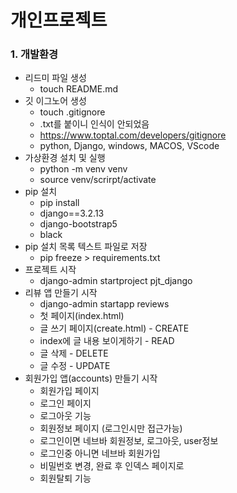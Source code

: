 # 개인프로젝트

### 1. 개발환경

- 리드미 파일 생성
    - touch README.md
- 깃 이그노어 생성
    - touch .gitignore
    - .txt를 붙이니 인식이 안되었음
    - https://www.toptal.com/developers/gitignore
    - python, Django, windows, MACOS, VScode
- 가상환경 설치 및 실행
    - python -m venv venv
    - source venv/scrirpt/activate
- pip 설치
    - pip install
    - django==3.2.13
    - django-bootstrap5
    - black
- pip 설치 목록 텍스트 파일로 저장    
    - pip freeze > requirements.txt
- 프로젝트 시작
    - django-admin startproject pjt_django
- 리뷰 앱 만들기 시작
    - django-admin startapp reviews
    - 첫 페이지(index.html)
    - 글 쓰기 페이지(create.html) - CREATE
    - index에 글 내용 보이게하기 - READ
    - 글 삭제 - DELETE
    - 글 수정 - UPDATE
- 회원가입 앱(accounts) 만들기 시작
    - 회원가입 페이지
    - 로그인 페이지
    - 로그아웃 기능
    - 회원정보 페이지 (로그인시만 접근가능)
    - 로그인이면 네브바 회원정보, 로그아웃, user정보
    - 로그인중 아니면 네브바 회원가입
    - 비밀번호 변경, 완료 후 인덱스 페이지로
    - 회원탈퇴 기능


